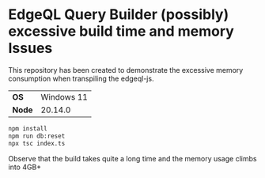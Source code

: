 # EdgeQL Query Builder (possibly) excessive build time and memory Issues

This repository has been created to demonstrate the excessive memory consumption when transpiling the edgeql-js.

|   |   |
|---|---|
| **OS** | Windows 11 |
| **Node** | 20.14.0 |

```bash
npm install
npm run db:reset
npx tsc index.ts
```

Observe that the build takes quite a long time and the memory usage climbs into 4GB+
